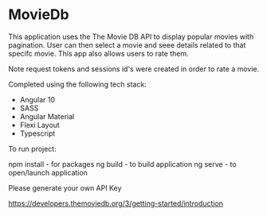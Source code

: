 # MovieDb

This application uses the The Movie DB API to display popular movies with pagination. User can then 
select a movie and seee details related to that specifc movie. This app also allows users to rate them. 

Note request tokens and sessions id's were created in order to rate a movie.

Completed using the following tech stack:
- Angular 10
- SASS
- Angular Material
- Flexi Layout
- Typescript

To run project:

npm install - for packages
ng build - to build application
ng serve - to open/launch application

Please generate your own API Key

https://developers.themoviedb.org/3/getting-started/introduction
